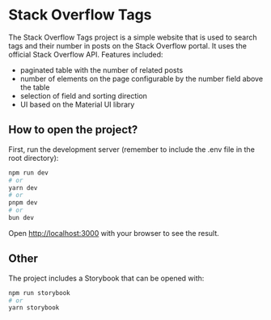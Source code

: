 # Stack Overflow Tags

The Stack Overflow Tags project is a simple website that is used to search tags and their number in posts on the Stack Overflow portal. It uses the official Stack Overflow API. Features included:

-   paginated table with the number of related posts
-   number of elements on the page configurable by the number field above the table
-   selection of field and sorting direction
-   UI based on the Material UI library

## How to open the project?

First, run the development server (remember to include the .env file in the root directory):

```bash
npm run dev
# or
yarn dev
# or
pnpm dev
# or
bun dev
```

Open [http://localhost:3000](http://localhost:3000) with your browser to see the result.

## Other

The project includes a Storybook that can be opened with:

```bash
npm run storybook
# or
yarn storybook
```
